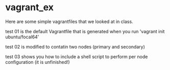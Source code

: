 # vagrant_ex

Here are some simple vagrantfiles that we looked at in class.

test 01 is the default Vagrantfile that is generated when you run 'vagrant init ubuntu/focal64'

test 02 is modified to contatin two nodes (primary and secondary)

test 03 shows you how to include a shell script to perform per node configuration (it is unfinished!) 
